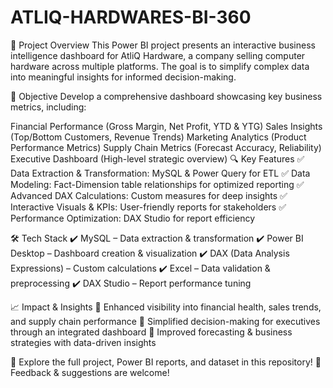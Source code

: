 # ATLIQ-HARDWARES-BI-360

📌 Project Overview
This Power BI project presents an interactive business intelligence dashboard for AtliQ Hardware, a company selling computer hardware across multiple platforms. The goal is to simplify complex data into meaningful insights for informed decision-making.

🎯 Objective
Develop a comprehensive dashboard showcasing key business metrics, including:

Financial Performance (Gross Margin, Net Profit, YTD & YTG)
Sales Insights (Top/Bottom Customers, Revenue Trends)
Marketing Analytics (Product Performance Metrics)
Supply Chain Metrics (Forecast Accuracy, Reliability)
Executive Dashboard (High-level strategic overview)
🔍 Key Features
✅ Data Extraction & Transformation: MySQL & Power Query for ETL
✅ Data Modeling: Fact-Dimension table relationships for optimized reporting
✅ Advanced DAX Calculations: Custom measures for deep insights
✅ Interactive Visuals & KPIs: User-friendly reports for stakeholders
✅ Performance Optimization: DAX Studio for report efficiency

🛠 Tech Stack
✔ MySQL – Data extraction & transformation
✔ Power BI Desktop – Dashboard creation & visualization
✔ DAX (Data Analysis Expressions) – Custom calculations
✔ Excel – Data validation & preprocessing
✔ DAX Studio – Report performance tuning

📈 Impact & Insights
🔹 Enhanced visibility into financial health, sales trends, and supply chain performance
🔹 Simplified decision-making for executives through an integrated dashboard
🔹 Improved forecasting & business strategies with data-driven insights

📌 Explore the full project, Power BI reports, and dataset in this repository!
🚀 Feedback & suggestions are welcome!






